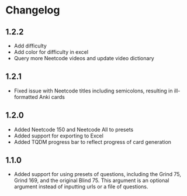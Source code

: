 # Changelog 

## 1.2.2
- Add difficulty
- Add color for difficulty in excel 
- Query more Neetcode videos and update video dictionary

## 1.2.1 
- Fixed issue with Neetcode titles including semicolons, resulting in ill-formatted Anki cards 

## 1.2.0
- Added Neetcode 150 and Neetcode All to presets 
- Added support for exporting to Excel
- Added TQDM progress bar to reflect progress of card generation 

## 1.1.0
- Added support for using presets of questions, including the Grind 75, Grind 169, and the original Blind 75. This argument is an optional argument instead of inputting urls or a file of questions. 